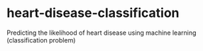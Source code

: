# heart-disease-classification
Predicting the likelihood of heart disease using machine learning (classification problem)
